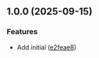 ## 1.0.0 (2025-09-15)


### Features

* Add initial ([e2feae8](https://github.com/timo-reymann/mealie-webhook-handler/commit/e2feae89d012461bdc05895e56eedde819b654e6))
